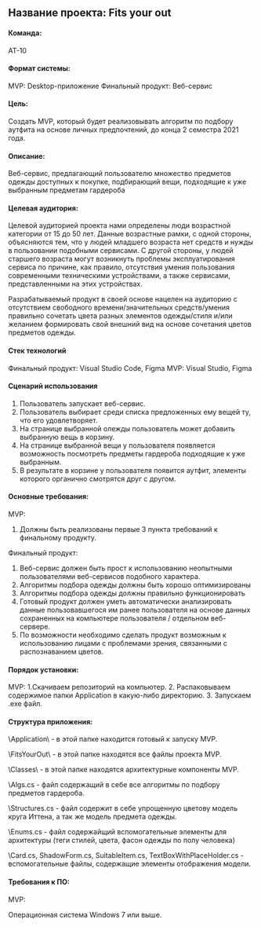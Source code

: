 ## Название проекта: Fits your out
#### Команда:
АТ-10

#### Формат системы:
MVP: Desktop-приложение
Финальный продукт: Веб-сервис

#### Цель:
Создать MVP, который будет реализовывать алгоритм по подбору аутфита на основе личных предпочтений, до конца 2 семестра 2021 года.

#### Описание:
Веб-сервис, предлагающий пользователю множество предметов одежды доступных к покупке, подбирающий вещи, подходящие к уже выбранным предметам гардероба

#### Целевая аудитория:
Целевой аудиторией проекта нами определены люди возрастной категории от 15 до 50 лет. Данные возрастные рамки, с одной стороны, объясняются тем, что у людей младшего возраста нет средств и нужды в пользовании подобными сервисами. C другой стороны, у людей старшего возраста могут возникнуть проблемы эксплуатирования сервиса по причине, как правило, отсутствия умения пользования современными техническими устройствами, а также сервисами, представленными на этих устройствах.

Разрабатываемый продукт в своей основе нацелен на аудиторию с отсутствием свободного времени/значительных средств/умения правильно сочетать цвета разных элементов одежды/стиля и/или желанием формировать свой внешний вид на основе сочетания цветов предметов одежды.

#### Стек технологий
Финальный продукт: Visual Studio Code, Figma
MVP: Visual Studio, Figma

#### Сценарий использования
1. Пользователь запускает веб-сервис.
2. Пользователь выбирает среди списка предложенных ему вещей ту, что его удовлетворяет.
3. На странице выбранной олежды пользователь может добавить выбранную вещь в корзину.
4. На странице выбранной вещи у пользователя появляется возможность посмотреть предметы гардероба подходящие к уже выбранным.
5. В результате в корзине у пользователя появится аутфит, элементы которого органично смотрятся друг с другом.

#### Основные требования:
MVP:
1. Должны быть реализованы первые 3 пункта требований к финальному продукту.

Финальный продукт:
1.	Веб-сервис должен быть прост к использованию неопытными пользователями веб-сервисов подобного характера.
2.	Алгоритмы подбора одежды должны быть хорошо оптимизированы
3.	Алгоритмы подбора одежды должны правильно функционировать
4.	Готовый продукт должен уметь автоматически анализировать данные пользовавшегося им ранее пользователя на основе данных сохраненных на компьютере пользователя / отдельном веб-сервере.
5.	По возможности необходимо сделать продукт возможным к использованию лицами с проблемами зрения, связанными с распознаванием цветов.

#### Порядок установки:
MVP:
  1.Скачиваем репозиторий на компьютер.
  2. Распаковываем содержимое папки Application в какую-либо директорию.
  3. Запускаем .exe файл.

#### Структура приложения:
  \Application\ - в этой папке находится готовый к запуску MVP.
  
  \FitsYourOut\ - в этой папке находятся все файлы проекта MVP.
  
  \Classes\ - в этой папке находятся архитектурные компоненты MVP.
  
  \Algs.cs - файл содержащий в себе все алгоритмы по подбору предметов гардероба.
  
  \Structures.cs - файл содержит в себе упрощенную цветову модель круга Иттена, а так же модель предмета одежды.
  
  \Enums.cs - файл содержайщий вспомогательные элементы для архитектуры (теги стилей, цвета, фасон одежды по полу человека)
  
  \Card.cs, ShadowForm.cs, SuitableItem.cs, TextBoxWithPlaceHolder.cs - вспомогательные файлы, содержащие элементы отображения модели.

#### Требования к ПО:
MVP:

Операционная система Windows 7 или выше.
